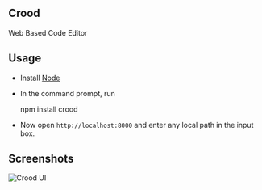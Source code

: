 Crood
------

Web Based Code Editor

## Usage

* Install [Node](http://nodejs.org/download/)
* In the command prompt, run

    npm install crood

* Now open `http://localhost:8000` and enter any local path in the input box.

## Screenshots

![Crood UI](https://dl.dropboxusercontent.com/u/1140834/crood-screen.PNG "Crood UI")